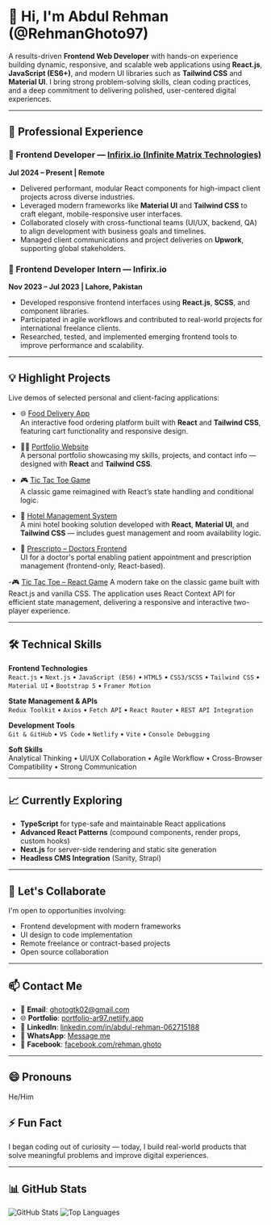 # 👋 Hi, I'm Abdul Rehman (@RehmanGhoto97)

A results-driven **Frontend Web Developer** with hands-on experience building dynamic, responsive, and scalable web applications using **React.js**, **JavaScript (ES6+)**, and modern UI libraries such as **Tailwind CSS** and **Material UI**. I bring strong problem-solving skills, clean coding practices, and a deep commitment to delivering polished, user-centered digital experiences.

---

## 💼 Professional Experience

### 🚀 Frontend Developer — [Infirix.io (Infinite Matrix Technologies)](https://infirix.io)  
**Jul 2024 – Present | Remote**

- Delivered performant, modular React components for high-impact client projects across diverse industries.
- Leveraged modern frameworks like **Material UI** and **Tailwind CSS** to craft elegant, mobile-responsive user interfaces.
- Collaborated closely with cross-functional teams (UI/UX, backend, QA) to align development with business goals and timelines.
- Managed client communications and project deliveries on **Upwork**, supporting global stakeholders.

### 🧪 Frontend Developer Intern — Infirix.io  
**Nov 2023 – Jul 2023 | Lahore, Pakistan**

- Developed responsive frontend interfaces using **React.js**, **SCSS**, and component libraries.
- Participated in agile workflows and contributed to real-world projects for international freelance clients.
- Researched, tested, and implemented emerging frontend tools to improve performance and scalability.

---

## 💡 Highlight Projects

Live demos of selected personal and client-facing applications:

- 🌐 [Food Delivery App](https://food-delivery-grocery.netlify.app/)  
  An interactive food ordering platform built with **React** and **Tailwind CSS**, featuring cart functionality and responsive design.

- 🧑‍💼 [Portfolio Website](https://portfolio-ar97.netlify.app/)  
  A personal portfolio showcasing my skills, projects, and contact info — designed with **React** and **Tailwind CSS**.

- 🎮 [Tic Tac Toe Game](https://tic-tac-toe-game-by-rehman.netlify.app/)  
  A classic game reimagined with React’s state handling and conditional logic.

- 🏨 [Hotel Management System](https://hotel-management-system-mini.netlify.app/)  
  A mini hotel booking solution developed with **React**, **Material UI**, and **Tailwind CSS** — includes guest management and room availability logic.

- 💊 [Prescripto – Doctors Frontend](https://prescripto-doctors-frontend-only.netlify.app/)  
  UI for a doctor's portal enabling patient appointment and prescription management (frontend-only, React-based).

-🎮 [Tic Tac Toe – React Game](https://tic-tac-toe-game-by-rehman.netlify.app/)
A modern take on the classic game built with React.js and vanilla CSS. The application uses React Context API for efficient state management, delivering a responsive and interactive two-player experience.

---

## 🛠️ Technical Skills

**Frontend Technologies**  
`React.js` • `Next.js` • `JavaScript (ES6)` • `HTML5` • `CSS3/SCSS` • `Tailwind CSS` • `Material UI` • `Bootstrap 5` • `Framer Motion`

**State Management & APIs**  
`Redux Toolkit` • `Axios` • `Fetch API` • `React Router` • `REST API Integration`

**Development Tools**  
`Git & GitHub` • `VS Code` • `Netlify` • `Vite` • `Console Debugging`

**Soft Skills**  
Analytical Thinking • UI/UX Collaboration • Agile Workflow • Cross-Browser Compatibility • Strong Communication

---

## 📈 Currently Exploring

- **TypeScript** for type-safe and maintainable React applications  
- **Advanced React Patterns** (compound components, render props, custom hooks)  
- **Next.js** for server-side rendering and static site generation  
- **Headless CMS Integration** (Sanity, Strapi)

---

## 🤝 Let's Collaborate

I'm open to opportunities involving:
- Frontend development with modern frameworks  
- UI design to code implementation  
- Remote freelance or contract-based projects  
- Open source collaboration

---

## 📫 Contact Me

- 📧 **Email**: [ghotogtk02@gmail.com](mailto:ghotogtk02@gmail.com)  
- 🌐 **Portfolio**: [portfolio-ar97.netlify.app](https://portfolio-ar97.netlify.app)  
- 💼 **LinkedIn**: [linkedin.com/in/abdul-rehman-062715188](https://www.linkedin.com/in/abdul-rehman-062715188/)  
- 📱 **WhatsApp**: [Message me](https://wa.me/923052730732)  
- 👤 **Facebook**: [facebook.com/rehman.ghoto](https://web.facebook.com/profile.php?id=100011005838665)

---

## 😄 Pronouns
He/Him

## ⚡ Fun Fact
I began coding out of curiosity — today, I build real-world products that solve meaningful problems and improve digital experiences.

---

## 📊 GitHub Stats

![GitHub Stats](https://github-readme-stats.vercel.app/api?username=RehmanGhoto97&show_icons=true&theme=radical)
![Top Languages](https://github-readme-stats.vercel.app/api/top-langs/?username=RehmanGhoto97&layout=compact&theme=radical)
